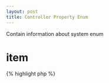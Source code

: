 ```yaml
---
layout: post
title: Controller Property Enum
---
```


Contain information about system enum

item
====

{% highlight php %}
<?php
/**
 * Get/Set enum value
 *
 * @param string group The enum group name.
 * @param mixed value The enum value, for database and query.
 *                    Required for getting enum label or setter.
 * @param string label The enum label, for user. Required for setter only.
 *
 * @return array if value and label is null,
 *         string if at value or label is not null.
 */
{% endhighlight %}